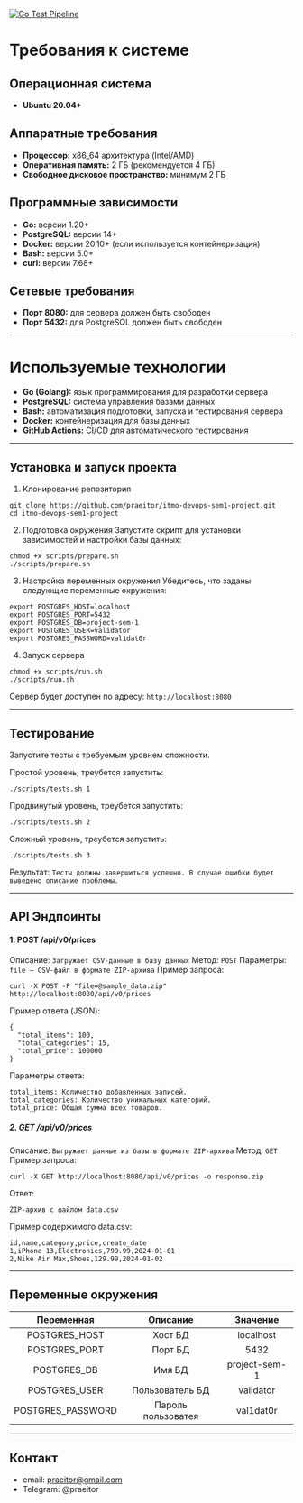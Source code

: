 [![Go Test Pipeline](https://github.com/praeitor/itmo-devops-sem1-project/actions/workflows/go_check.yaml/badge.svg?branch=main)](https://github.com/praeitor/itmo-devops-sem1-project/actions/workflows/go_check.yaml)

# Требования к системе

## Операционная система  
- **Ubuntu 20.04+**  

## Аппаратные требования  
- **Процессор:** x86_64 архитектура (Intel/AMD)  
- **Оперативная память:** 2 ГБ (рекомендуется 4 ГБ)  
- **Свободное дисковое пространство:** минимум 2 ГБ  

## Программные зависимости  
- **Go:** версии 1.20+  
- **PostgreSQL:** версии 14+  
- **Docker:** версии 20.10+ (если используется контейнеризация)  
- **Bash:** версии 5.0+  
- **curl:** версии 7.68+  

## Сетевые требования  
- **Порт 8080:** для сервера должен быть свободен  
- **Порт 5432:** для PostgreSQL должен быть свободен  

---

# Используемые технологии  
- **Go (Golang):** язык программирования для разработки сервера  
- **PostgreSQL:** система управления базами данных  
- **Bash:** автоматизация подготовки, запуска и тестирования сервера  
- **Docker:** контейнеризация для базы данных  
- **GitHub Actions:** CI/CD для автоматического тестирования  

---

## Установка и запуск проекта

1. Клонирование репозитория
```
git clone https://github.com/praeitor/itmo-devops-sem1-project.git
cd itmo-devops-sem1-project
```

2. Подготовка окружения
Запустите скрипт для установки зависимостей и настройки базы данных:
```
chmod +x scripts/prepare.sh
./scripts/prepare.sh
```

3. Настройка переменных окружения
Убедитесь, что заданы следующие переменные окружения:
```
export POSTGRES_HOST=localhost
export POSTGRES_PORT=5432
export POSTGRES_DB=project-sem-1
export POSTGRES_USER=validator
export POSTGRES_PASSWORD=val1dat0r
```

4. Запуск сервера
```
chmod +x scripts/run.sh
./scripts/run.sh
```

Сервер будет доступен по адресу: `http://localhost:8080`

---

## Тестирование
Запустите тесты с требуемым уровнем сложности.

Простой уровень, треубется запустить:
```
./scripts/tests.sh 1
```
Продвинутый уровень, треубется запустить:
```
./scripts/tests.sh 2
```
Сложный уровень, треубется запустить:
```
./scripts/tests.sh 3
```

Результат:
`Тесты должны завершиться успешно. В случае ошибки будет выведено описание проблемы.`

---

## API Эндпоинты
#### 1. POST /api/v0/prices
Описание: `Загружает CSV-данные в базу данных`
Метод: `POST`
Параметры: `file – CSV-файл в формате ZIP-архива`
Пример запроса:
```
curl -X POST -F "file=@sample_data.zip" http://localhost:8080/api/v0/prices
```
Пример ответа (JSON):
```
{
  "total_items": 100,
  "total_categories": 15,
  "total_price": 100000
}
```
Параметры ответа:
```
total_items: Количество добавленных записей.
total_categories: Количество уникальных категорий.
total_price: Общая сумма всех товаров.
```

##### 2. GET /api/v0/prices
Описание: `Выгружает данные из базы в формате ZIP-архива`
Метод: `GET`
Пример запроса:
```
curl -X GET http://localhost:8080/api/v0/prices -o response.zip

```
Ответ: 
```
ZIP-архив с файлом data.csv
```
Пример содержимого data.csv:
```
id,name,category,price,create_date
1,iPhone 13,Electronics,799.99,2024-01-01
2,Nike Air Max,Shoes,129.99,2024-01-02
```

---

## Переменные окружения
| **Переменная**    | **Описание**       | **Значение**  |
|:-----------------:|:------------------:|:-------------:|
| POSTGRES_HOST     | Хост БД            | localhost     |
| POSTGRES_PORT     | Порт БД            | 5432          |
| POSTGRES_DB       | Имя БД             | project-sem-1 |
| POSTGRES_USER     | Пользователь БД    | validator     |
| POSTGRES_PASSWORD | Пароль пользоватея | val1dat0r     |

---

## Контакт

- email: praeitor@gmail.com
- Telegram: @praeitor
